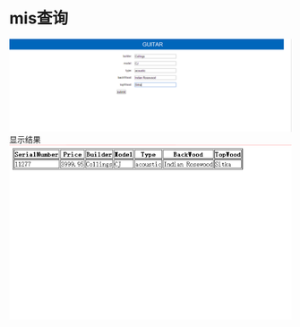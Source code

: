 # mis查询
![查询](https://github.com/yt09143681/mis/blob/master/1.png)
显示结果
![显示结果](https://github.com/yt09143681/mis/blob/master/2.png)
